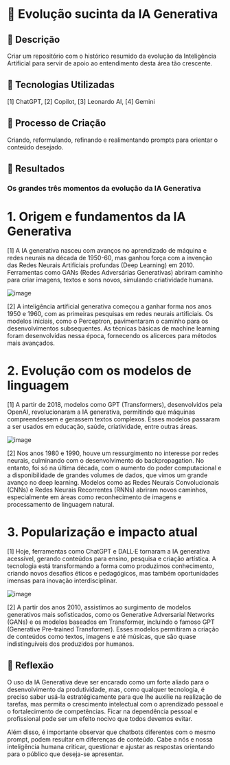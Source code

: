 # :floppy_disk: Evolução sucinta da IA Generativa

## 📒 Descrição
Criar um repositório com o histórico resumido da evolução da Inteligência Artificial para servir de apoio ao entendimento desta área tão crescente.

## 🤖 Tecnologias Utilizadas
[1] ChatGPT, [2] Copilot, [3] Leonardo AI, [4] Gemini

## 🧐 Processo de Criação
Criando, reformulando, refinando e realimentando prompts para orientar o conteúdo desejado.

## 🚀 Resultados

### Os grandes três momentos da evolução da IA Generativa

# 1. Origem e fundamentos da IA Generativa

[1] A IA generativa nasceu com avanços no aprendizado de máquina e redes neurais na década de 1950-60, mas ganhou força com a invenção das Redes Neurais Artificiais profundas (Deep Learning) em 2010. Ferramentas como GANs (Redes Adversárias Generativas) abriram caminho para criar imagens, textos e sons novos, simulando criatividade humana.

![image](https://github.com/user-attachments/assets/4fb77a76-b717-4654-b9c5-469f8bc2e919)

[2] A inteligência artificial generativa começou a ganhar forma nos anos 1950 e 1960, com as primeiras pesquisas em redes neurais artificiais. Os modelos iniciais, como o Perceptron, pavimentaram o caminho para os desenvolvimentos subsequentes. As técnicas básicas de machine learning foram desenvolvidas nessa época, fornecendo os alicerces para métodos mais avançados.

# 2. Evolução com os modelos de linguagem

[1] A partir de 2018, modelos como GPT (Transformers), desenvolvidos pela OpenAI, revolucionaram a IA generativa, permitindo que máquinas compreendessem e gerassem textos complexos. Esses modelos passaram a ser usados em educação, saúde, criatividade, entre outras áreas.

![image](https://github.com/user-attachments/assets/a6e11cbb-0cf5-4a48-8dc8-a1d59d8a2ca0)

[2] Nos anos 1980 e 1990, houve um ressurgimento no interesse por redes neurais, culminando com o desenvolvimento do backpropagation. No entanto, foi só na última década, com o aumento do poder computacional e a disponibilidade de grandes volumes de dados, que vimos um grande avanço no deep learning. Modelos como as Redes Neurais Convolucionais (CNNs) e Redes Neurais Recorrentes (RNNs) abriram novos caminhos, especialmente em áreas como reconhecimento de imagens e processamento de linguagem natural.

# 3. Popularização e impacto atual

[1] Hoje, ferramentas como ChatGPT e DALL·E tornaram a IA generativa acessível, gerando conteúdos para ensino, pesquisa e criação artística. A tecnologia está transformando a forma como produzimos conhecimento, criando novos desafios éticos e pedagógicos, mas também oportunidades imensas para inovação interdisciplinar.

![image](https://github.com/user-attachments/assets/26259e86-8a2f-4c0e-83eb-8a0762fbd57d)

[2] A partir dos anos 2010, assistimos ao surgimento de modelos generativos mais sofisticados, como os Generative Adversarial Networks (GANs) e os modelos baseados em Transformer, incluindo o famoso GPT (Generative Pre-trained Transformer). Esses modelos permitiram a criação de conteúdos como textos, imagens e até músicas, que são quase indistinguíveis dos produzidos por humanos.

## 💭 Reflexão

O uso da IA Generativa deve ser encarado como um forte aliado para o desenvolvimento da produtividade, mas, como qualquer tecnologia, é preciso saber usá-la estratégicamente para que lhe auxilie na realização de tarefas, mas permita o crescimento intelectual com o aprendizado pessoal e o fortalecimento de competências. Ficar na dependência pessoal e profissional pode ser um efeito nocivo que todos devemos evitar. 

Além disso, é importante observar que chatbots diferentes com o mesmo prompt, podem resultar em diferenças de conteúdo. Cabe a nós e nossa inteligência humana criticar, questionar e ajustar as respostas orientando para o público que deseja-se apresentar.
